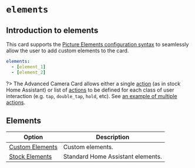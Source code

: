 # `elements`

## Introduction to elements <!-- {docsify-ignore} -->

This card supports the [Picture Elements configuration
syntax](https://www.home-assistant.io/lovelace/picture-elements/) to seamlessly
allow the user to add custom elements to the card.

```yaml
elements:
  - [element_1]
  - [element_2]
```

?> The Advanced Camera Card allows either a single [action](../actions/README.md) (as in stock Home
Assistant) or list of [actions](../actions/README.md) to be defined for each class of user interaction
(e.g. `tap`, `double_tap`, `hold`, etc). See [an example of multiple actions](../../examples.md?id=multiple-actions).

## Elements <!-- {docsify-ignore} -->

| Option                                | Description                       |
| ------------------------------------- | --------------------------------- |
| [Custom Elements](./custom/README.md) | Custom elements.                  |
| [Stock Elements](./stock/README.md)   | Standard Home Assistant elements. |
